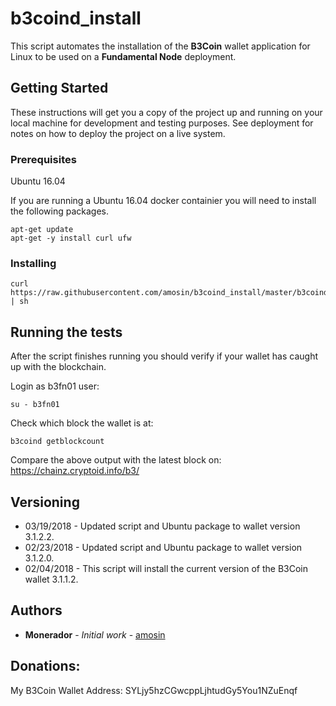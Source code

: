 # b3coind_install

This script automates the installation of the **B3Coin** wallet application for Linux to be used on a **Fundamental Node** deployment.

## Getting Started

These instructions will get you a copy of the project up and running on your local machine for development and testing purposes. See deployment for notes on how to deploy the project on a live system.

### Prerequisites

Ubuntu 16.04

If you are running a Ubuntu 16.04 docker containier you will need to install the following packages.

```
apt-get update
apt-get -y install curl ufw
```

### Installing

```
curl https://raw.githubusercontent.com/amosin/b3coind_install/master/b3coind_install.sh | sh
```

## Running the tests

After the script finishes running you should verify if your wallet has caught up with the blockchain.

Login as b3fn01 user:
```
su - b3fn01
```

Check which block the wallet is at:
```
b3coind getblockcount
```

Compare the above output with the latest block on: https://chainz.cryptoid.info/b3/

## Versioning

- 03/19/2018 - Updated script and Ubuntu package to wallet version 3.1.2.2.
- 02/23/2018 - Updated script and Ubuntu package to wallet version 3.1.2.0.
- 02/04/2018 - This script will install the current version of the B3Coin wallet 3.1.1.2.

## Authors

* **Monerador** - *Initial work* - [amosin](https://github.com/amosin)

## Donations:

My B3Coin Wallet Address: SYLjy5hzCGwcppLjhtudGy5You1NZuEnqf
